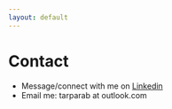 ```yaml
---
layout: default
---
```

# Contact

* Message/connect with me on [Linkedin](https://linkedin.com/in/bhargav1)
* Email me: tarparab at outlook.com
